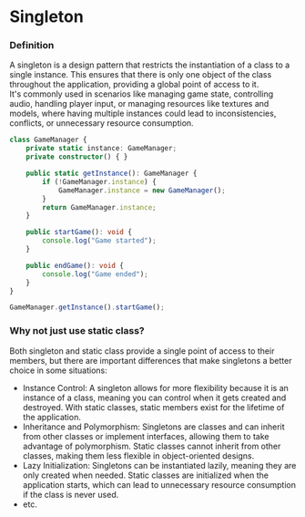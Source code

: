 # Singleton

### Definition

A singleton is a design pattern that restricts the instantiation of a class to a single instance. This ensures that there is only one object of the class throughout the application, providing a global point of access to it.<br/>
It's commonly used in scenarios like managing game state, controlling audio, handling player input, or managing resources like textures and models, where having multiple instances could lead to inconsistencies, conflicts, or unnecessary resource consumption.

```typescript
class GameManager {
    private static instance: GameManager;
    private constructor() { }

    public static getInstance(): GameManager {
        if (!GameManager.instance) {
            GameManager.instance = new GameManager();
        }
        return GameManager.instance;
    }

    public startGame(): void {
        console.log("Game started");
    }

    public endGame(): void {
        console.log("Game ended");
    }
}
```

```typescript
GameManager.getInstance().startGame();
```

### Why not just use static class?

Both singleton and static class provide a single point of access to their members, but there are important differences that make singletons a better choice in some situations:

- Instance Control: A singleton allows for more flexibility because it is an instance of a class, meaning you can control when it gets created and destroyed. With static classes, static members exist for the lifetime of the application.
- Inheritance and Polymorphism: Singletons are classes and can inherit from other classes or implement interfaces, allowing them to take advantage of polymorphism. Static classes cannot inherit from other classes, making them less flexible in object-oriented designs.
- Lazy Initialization: Singletons can be instantiated lazily, meaning they are only created when needed. Static classes are initialized when the application starts, which can lead to unnecessary resource consumption if the class is never used.
- etc.
